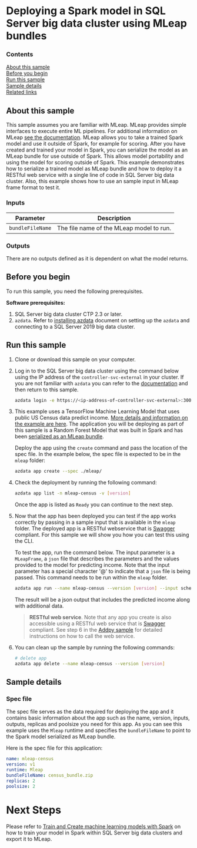 # Deploying a Spark model in SQL Server big data cluster using MLeap bundles

### Contents

[About this sample](#about-this-sample)<br/>
[Before you begin](#before-you-begin)<br/>
[Run this sample](#run-this-sample)<br/>
[Sample details](#sample-details)<br/>
[Related links](#related-links)<br/>

<a name=about-this-sample></a>

## About this sample

This sample assumes you are familiar with MLeap. MLeap provides simple interfaces to execute entire ML pipelines. For additional information on MLeap [see the documentation](http://mleap-docs.combust.ml/). MLeap allows you to take a trained Spark model and use it outside of Spark, for example for scoring. After you have created and trained your model in Spark, you can serialize the model as an MLeap bundle for use outside of Spark. This allows model portability and using the model for scoring outside of Spark. This example demonstrates how to serialize a trained model as MLeap bundle and how to deploy it a RESTful web service with a single line of code in SQL Server big data cluster. Also, this example shows how to use an sample input in MLeap frame format to test it.

### Inputs
|Parameter|Description|
|-|-|
|`bundleFileName`|The file name of the MLeap model to run.|

### Outputs
There are no outputs defined as it is dependent on what the model returns.

<a name=before-you-begin></a>

## Before you begin

To run this sample, you need the following prerequisites.

**Software prerequisites:**

1. SQL Server big data cluster CTP 2.3 or later.
2. `azdata`. Refer to [installing azdata](https://docs.microsoft.com/en-us/sql/big-data-cluster/deploy-install-azdata?view=sqlallproducts-allversions) document on setting up the `azdata` and connecting to a SQL Server 2019 big data cluster.

<a name=run-this-sample></a>

## Run this sample

1. Clone or download this sample on your computer.
2. Log in to the SQL Server big data cluster using the command below using the IP address of the `controller-svc-external` in your cluster. If you are not familiar with `azdata` you can refer to the [documentation](https://docs.microsoft.com/en-us/sql/big-data-cluster/big-data-cluster-create-apps?view=sqlallproducts-allversions) and then return to this sample.

   ```bash
   azdata login -e https://<ip-address-of-controller-svc-external>:30080 -u <user-name>
   ```
3. This example uses a TensorFlow Machine Learning Model that uses public US Census data predict income. [More details and information on the example are here](https://docs.microsoft.com/en-us/sql/big-data-cluster/train-and-create-machinelearning-models-with-spark?view=sqlallproducts-allversions). The application you will be deploying as part of this sample is a Random Forest Model that was built in Spark and has been [serialized as an MLeap bundle](https://docs.microsoft.com/en-us/sql/big-data-cluster/export-model-with-spark-mleap?view=sqlallproducts-allversions).

   Deploy the app using the `create` command and pass the location of the spec file. In the example below, the spec file is expected to be in the `mleap` folder:
   ```bash
   azdata app create --spec ./mleap/
   ```
1. Check the deployment by running the following command:
   ```bash
   azdata app list -n mleap-census -v [version]
   ```
   Once the app is listed as `Ready` you can continue to the next step.
2. Now that the app has been deployed you can test if the app works correctly by passing in a sample input that is available in the `mleap` folder. The deployed app is a RESTful webservice that is [Swagger](swagger.io) compliant. For this sample we will show you how you can test this using the CLI.

   To test the app, run the command below. The input parameter is a `MLeapFrame`, a `json` file that describes the parameters and the values provided to the model for predicting income. Note that the input parameter has a special character '@' to indicate that a `json` file is being passed. This command needs to be run within the `mleap` folder.

   ```bash
   azdata app run --name mleap-census --version [version] --input schema=@census_frame.json
   ```

   The result will be a json output that includes the predicted income along with additional data.

    > **RESTful web service**. Note that any app you create is also accessible using a RESTful web service that is [Swagger](swagger.io) compliant. See step 6 in the [Addpy sample](../addpy/README.md#restapi) for detailed instructions on how to call the web service.

6. You can clean up the sample by running the following commands:
   ```bash
   # delete app
   azdata app delete --name mleap-census --version [version]
   ```

<a name=sample-details></a>

## Sample details

### Spec file
The spec file serves as the data required for deploying the app and it contains basic information about the app such as the name, version, inputs, outputs, replicas and poolsize you need for this app. As you can see this example uses the `Mleap` runtime and specifies the `bundleFileName` to point to the Spark model serialized as MLeap bundle.

Here is the spec file for this application:

```yaml
name: mleap-census
version: v1
runtime: Mleap
bundleFileName: census_bundle.zip
replicas: 2
poolsize: 2
```

# Next Steps
Please refer to [Train and Create machine learning models with Spark](https://docs.microsoft.com/en-us/sql/big-data-cluster/train-and-create-machinelearning-models-with-spark?view=sqlallproducts-allversions) on how to train your model in Spark within SQL Server big data clusters and export it to MLeap.